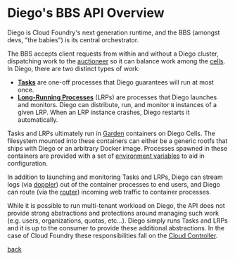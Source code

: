 # Diego's BBS API Overview

Diego is Cloud Foundry's next generation runtime, and the BBS (amongst devs, "the babies") is its central orchestrator.

The BBS accepts client requests from within and without a Diego cluster, dispatching work to the [auctioneer](http://github.com/cloudfoundry-incubator/auctioneer) so it can balance work among the [cells](http://github.com/cloudfoundry-incubator/rep). In Diego, there are two distinct types of work:

- [**Tasks**](tasks.md) are one-off processes that Diego guarantees will run at most once.
- [**Long-Running Processes**](lrps.md) (LRPs) are processes that Diego launches and monitors.  Diego can distribute, run, and monitor `N` instances of a given LRP.  When an LRP instance crashes, Diego restarts it automatically.

Tasks and LRPs ultimately run in [Garden](http://github.com/cloudfoundry-incubator/garden) containers on Diego Cells.  The filesystem mounted into these containers can either be a generic rootfs that ships with Diego or an arbitrary Docker image.  Processes spawned in these containers are provided with a set of [environment variables](environment.md) to aid in configuration.

In addition to launching and monitoring Tasks and LRPs, Diego can stream logs (via [doppler](http://github.com/cloudfoundry/loggregator)) out of the container processes to end users, and Diego can route (via the [router](http://github.com/cloudfoundry/gorouter)) incoming web traffic to container processes.

While it is possible to run multi-tenant workload on Diego, the API does not provide strong abstractions and protections around managing such work (e.g. users, organizations, quotas, etc...).  Diego simply runs Tasks and LRPs and it is up to the consumer to provide these additional abstractions.  In the case of Cloud Foundry these responsibilities fall on the [Cloud Controller](http://github.com/cloudfoundry/cloud_controller_ng).

[back](README.md)
